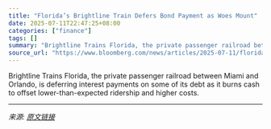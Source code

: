 ```yaml
---
title: "Florida’s Brightline Train Defers Bond Payment as Woes Mount"
date: 2025-07-11T22:47:25+08:00
categories: ["finance"]
tags: []
summary: "Brightline Trains Florida, the private passenger railroad between Miami and Orlando, is deferring interest payments on some of its debt as it burns cash to offset lower-than-expected ridership and hig"
source_url: "https://www.bloomberg.com/news/articles/2025-07-11/florida-s-brightline-train-defers-bond-payment-as-woes-mount"
---
```


Brightline Trains Florida, the private passenger railroad between Miami and Orlando, is deferring interest payments on some of its debt as it burns cash to offset lower-than-expected ridership and higher costs.

---

*来源: [原文链接](https://www.bloomberg.com/news/articles/2025-07-11/florida-s-brightline-train-defers-bond-payment-as-woes-mount)*
